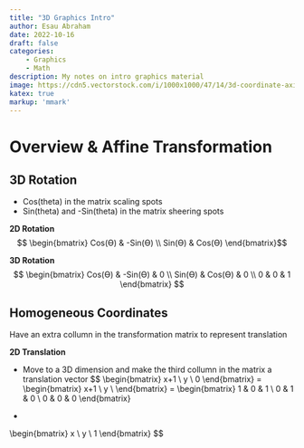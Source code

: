 ```yaml
---
title: "3D Graphics Intro"
author: Esau Abraham
date: 2022-10-16
draft: false
categories: 
    - Graphics
    - Math
description: My notes on intro graphics material
image: https://cdn5.vectorstock.com/i/1000x1000/47/14/3d-coordinate-axis-vector-7814714.jpg
katex: true
markup: 'mmark'
---
```


# Overview & Affine Transformation
## 3D Rotation
- Cos(theta) in the matrix scaling spots
- Sin(theta) and -Sin(theta) in the matrix sheering spots

**2D Rotation**
$$
\begin{bmatrix}
Cos(ϴ) & -Sin(ϴ) \\
Sin(ϴ) & Cos(ϴ)
\end{bmatrix}$$


**3D Rotation**
$$
\begin{bmatrix}
Cos(ϴ) & -Sin(ϴ) & 0  \\
Sin(ϴ) & Cos(ϴ) & 0 \\
0 & 0 & 1
\end{bmatrix}
$$


## Homogeneous Coordinates
Have an extra collumn in the transformation matrix to represent translation

**2D Translation**
- Move to a 3D dimension and make the third collumn in the matrix a translation vector
$$
\begin{bmatrix}
x+1  \\
y  \\
0
\end{bmatrix}
=
\begin{bmatrix}
x+1  \\
y  \\
\end{bmatrix}
=
\begin{bmatrix}
1 & 0 & 1 \\
0 & 1 & 0 \\
0 & 0 & 0
\end{bmatrix}
*
\begin{bmatrix}
x  \\
y  \\
1
\end{bmatrix}
$$
